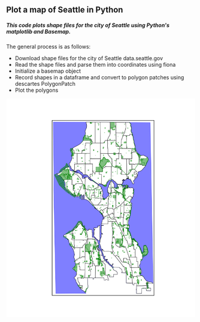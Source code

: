 ## Plot a map of Seattle in Python
##### This code plots shape files for the city of Seattle using Python's matplotlib and Basemap.  

The general process is as follows:
* Download shape files for the city of Seattle data.seattle.gov
* Read the shape files and parse them into coordinates using fiona
* Initialize a basemap object
* Record shapes in a dataframe and convert to polygon patches using descartes PolygonPatch
* Plot the polygons

![](seattle_map.png)
